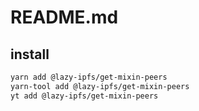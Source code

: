# README.md

    

## install

```bash
yarn add @lazy-ipfs/get-mixin-peers
yarn-tool add @lazy-ipfs/get-mixin-peers
yt add @lazy-ipfs/get-mixin-peers
```

